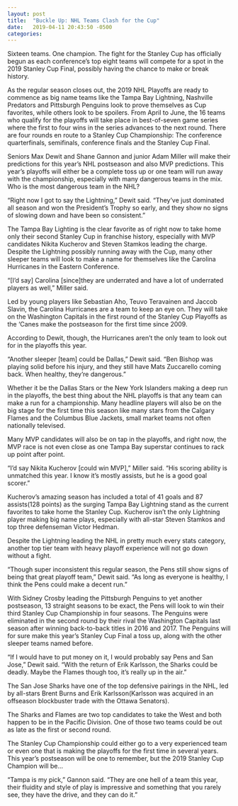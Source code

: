```yaml
---
layout: post
title:  "Buckle Up: NHL Teams Clash for the Cup"
date:   2019-04-11 20:43:50 -0500
categories: 
---
```

Sixteen teams. One champion. The fight for the Stanley Cup has officially begun as each conference’s top eight teams will compete for a spot in the 2019 Stanley Cup Final, possibly having the chance to make or break history.

As the regular season closes out, the 2019 NHL Playoffs are ready to commence as big name teams like the Tampa Bay Lightning, Nashville Predators and Pittsburgh Penguins look to prove themselves as Cup favorites, while others look to be spoilers. From April to June, the 16 teams who qualify for the playoffs will take place in best-of-seven game series where the first to four wins in the series advances to the next round. There are four rounds en route to a Stanley Cup Championship: The conference quarterfinals, semifinals, conference finals and the Stanley Cup Final.

Seniors Max Dewit and Shane Gannon and junior Adam Miller will make their predictions for this year’s NHL postseason and also MVP predictions. This year’s playoffs will either be a complete toss up or one team will run away with the championship, especially with many dangerous teams in the mix. Who is the most dangerous team in the NHL?

“Right now I got to say the Lightning,” Dewit said. “They’ve just dominated all season and won the President’s Trophy so early, and they show no signs of slowing down and have been so consistent.”

The Tampa Bay Lighting is the clear favorite as of right now to take home only their second Stanley Cup in franchise history, especially with MVP candidates Nikita Kucherov and Steven Stamkos leading the charge. Despite the Lightning possibly running away with the Cup, many other sleeper teams will look to make a name for themselves like the Carolina Hurricanes in the Eastern Conference.

“[I’d say] Carolina [since]they are underrated and have a lot of underrated players as well,” Miller said.

Led by young players like Sebastian Aho, Teuvo Teravainen and Jaccob Slavin, the Carolina Hurricanes are a team to keep an eye on. They will take on the Washington Capitals in the first round of the Stanley Cup Playoffs as the ‘Canes make the postseason for the first time since 2009.

According to Dewit, though, the Hurricanes aren’t the only team to look out for in the playoffs this year.

“Another sleeper [team] could be Dallas,” Dewit said. “Ben Bishop was playing solid before his injury, and they still have Mats Zuccarello coming back. When healthy, they’re dangerous.”

Whether it be the Dallas Stars or the New York Islanders making a deep run in the playoffs, the best thing about the NHL playoffs is that any team can make a run for a championship. Many headline players will also be on the big stage for the first time this season like many stars from the Calgary Flames and the Columbus Blue Jackets, small market teams not often nationally televised.

Many MVP candidates will also be on tap in the playoffs, and right now, the MVP race is not even close as one Tampa Bay superstar continues to rack up point after point.

“I’d say Nikita Kucherov [could win MVP],” Miller said. “His scoring ability is unmatched this year. I know it’s mostly assists, but he is a good goal scorer.” 

Kucherov’s amazing season has included a total of 41 goals and 87 assists(128 points) as the surging Tampa Bay Lightning stand as the current favorites to take home the Stanley Cup. Kucherov isn’t the only Lightning player making big name plays, especially with all-star Steven Stamkos and top three defenseman Victor Hedman.

Despite the Lightning leading the NHL in pretty much every stats category, another top tier team with heavy playoff experience will not go down without a fight.

“Though super inconsistent this regular season, the Pens still show signs of being that great playoff team,” Dewit said. “As long as everyone is healthy, I think the Pens could make a decent run.”

With Sidney Crosby leading the Pittsburgh Penguins to yet another postseason, 13 straight seasons to be exact, the Pens will look to win their third Stanley Cup Championship in four seasons. The Penguins were eliminated in the second round by their rival the Washington Capitals last season after winning back-to-back titles in 2016 and 2017. The Penguins will for sure make this year’s Stanley Cup Final a toss up, along with the other sleeper teams named before.

“If I would have to put money on it, I would probably say Pens and San Jose,” Dewit said. “With the return of Erik Karlsson, the Sharks could be deadly. Maybe the Flames though too, it’s really up in the air.”

The San Jose Sharks have one of the top defensive pairings in the NHL, led by all-stars Brent Burns and Erik Karlsson(Karlsson was acquired in an offseason blockbuster trade with the Ottawa Senators).

The Sharks and Flames are two top candidates to take the West and both happen to be in the Pacific Division. One of those two teams could be out as late as the first or second round.

The Stanley Cup Championship could either go to a very experienced team or even one that is making the playoffs for the first time in several years. This year’s postseason will be one to remember, but the 2019 Stanley Cup Champion will be…

“Tampa is my pick,” Gannon said. “They are one hell of a team this year, their fluidity and style of play is impressive and something that you rarely see, they have the drive, and they can do it.”

